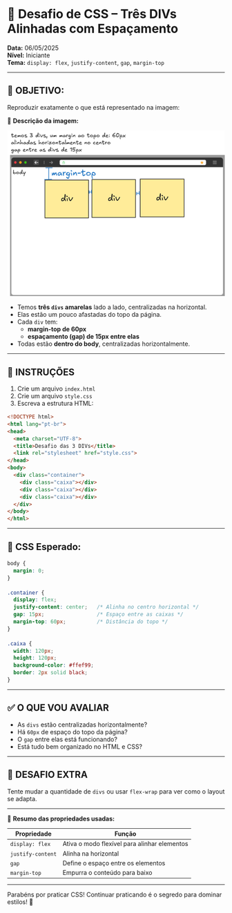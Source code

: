
# 🧠 Desafio de CSS – Três DIVs Alinhadas com Espaçamento

**Data:** 06/05/2025  
**Nível:** Iniciante  
**Tema:** `display: flex`, `justify-content`, `gap`, `margin-top`

---

## 🎯 OBJETIVO:

Reproduzir exatamente o que está representado na imagem:

📸 **Descrição da imagem:**

![alt text](image2.png)

- Temos **três `divs` amarelas** lado a lado, centralizadas na horizontal.
- Elas estão um pouco afastadas do topo da página.
- Cada `div` tem:
  - **margin-top de 60px**
  - **espaçamento (gap) de 15px entre elas**
- Todas estão **dentro do body**, centralizadas horizontalmente.

---

## 🧩 INSTRUÇÕES

1. Crie um arquivo `index.html`
2. Crie um arquivo `style.css`
3. Escreva a estrutura HTML:

```html
<!DOCTYPE html>
<html lang="pt-br">
<head>
  <meta charset="UTF-8">
  <title>Desafio das 3 DIVs</title>
  <link rel="stylesheet" href="style.css">
</head>
<body>
  <div class="container">
    <div class="caixa"></div>
    <div class="caixa"></div>
    <div class="caixa"></div>
  </div>
</body>
</html>
```

---

## 🎨 CSS Esperado:

```css
body {
  margin: 0;
}

.container {
  display: flex;
  justify-content: center;   /* Alinha no centro horizontal */
  gap: 15px;                 /* Espaço entre as caixas */
  margin-top: 60px;          /* Distância do topo */
}

.caixa {
  width: 120px;
  height: 120px;
  background-color: #ffef99;
  border: 2px solid black;
}
```

---

## ✅ O QUE VOU AVALIAR

- As `divs` estão centralizadas horizontalmente?
- Há `60px` de espaço do topo da página?
- O `gap` entre elas está funcionando?
- Está tudo bem organizado no HTML e CSS?

---

## 🔄 DESAFIO EXTRA

Tente mudar a quantidade de `divs` ou usar `flex-wrap` para ver como o layout se adapta.

---

📝 **Resumo das propriedades usadas:**

| Propriedade       | Função                                      |
|-------------------|----------------------------------------------|
| `display: flex`   | Ativa o modo flexível para alinhar elementos |
| `justify-content` | Alinha na horizontal                         |
| `gap`             | Define o espaço entre os elementos           |
| `margin-top`      | Empurra o conteúdo para baixo                |

---

Parabéns por praticar CSS! Continuar praticando é o segredo para dominar estilos! 💪

